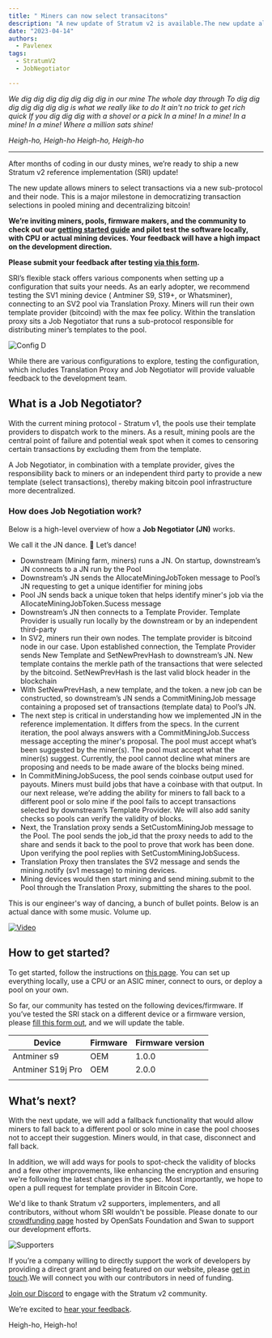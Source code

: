 ```yaml
---
title: " Miners can now select transacitons"
description: "A new update of Stratum v2 is available.The new update allows miners to select transactions via a new sub-protocol and their node. We’re inviting miners, pools, firmware makers, and the community to check out our getting started guide and pilot test the software!"
date: "2023-04-14"
authors:
  - Pavlenex
tags:
  - StratumV2
  - JobNegotiator

---
```


*We dig dig dig dig dig dig dig in our mine 
The whole day through
To dig dig dig dig dig dig dig is what we really like to do
It ain't no trick to get rich quick
If you dig dig dig with a shovel or a pick
In a mine! In a mine! In a mine! In a mine!
Where a million sats shine!*

*Heigh-ho, Heigh-ho
Heigh-ho, Heigh-ho*

---

After months of coding in our dusty mines, we’re ready to ship a new Stratum v2 reference implementation (SRI) update! 

The new update allows miners to select transactions via a new sub-protocol and their node. This is a major milestone in democratizing transaction selections in pooled mining and decentralizing bitcoin!

**We’re inviting miners, pools, firmware makers, and the community to check out our [getting started guide](https://stratumprotocol.org/getting-started/) and pilot test the software locally, with CPU or actual mining devices. Your feedback will have a high impact on the development direction.**

**Please submit your feedback after testing [via this form](https://docs.google.com/forms/d/1is27h37PtsXtXC9zSbweNfxcyEtHzATjdJphIy8hArw/).**


SRI’s flexible stack offers various components when setting up a configuration that suits your needs. As an early adopter, we recommend testing the SV1 mining device ( Antminer S9, S19+, or Whatsminer), connecting to an SV2 pool via Translation Proxy. Miners will run their own template provider (bitcoind) with the max fee policy. Within the translation proxy sits a Job Negotiator that runs a sub-protocol responsible for distributing miner’s templates to the pool. 

![Config D](/assets/config-d.svg)

While there are various configurations to explore, testing the configuration, which includes Translation Proxy and Job Negotiator will provide valuable feedback to the development team.

## What is a Job Negotiator?

With the current mining protocol - Stratum v1, the pools use their template providers to dispatch work to the miners. As a result, mining pools are the central point of failure and potential weak spot when it comes to censoring certain transactions by excluding them from the template.

A Job Negotiator, in combination with a template provider, gives the responsibility back to miners or an independent third party to provide a new template (select transactions), thereby making bitcoin pool infrastructure more decentralized.

### How does Job Negotiation work?

Below is a high-level overview of how a **Job Negotiator (JN)** works. 

We call it the JN dance.  💃 Let’s dance!

-  Downstream (Mining farm, miners) runs a JN. On startup, downstream’s JN connects to a JN run by the Pool
-  Downstream’s JN sends the AllocateMiningJobToken message to Pool’s JN requesting to get a unique identifier for mining jobs
-  Pool JN sends back a unique token that helps identify miner's job via the AllocateMiningJobToken.Sucess message
-  Downstream’s JN then connects to a Template Provider. Template Provider is usually run locally by the downstream or by an independent third-party
-  In SV2, miners run their own nodes. The template provider is bitcoind node in our case.  Upon established connection, the Template Provider sends New Template and SetNewPrevHash to downstream’s JN. New template contains the merkle path of the transactions that were selected by the bitcoind. SetNewPrevHash is the last valid block header in the blockchain
-  With SetNewPrevHash, a new template, and the token. a new job can be constructed, so downstream’s JN sends a CommitMiningJob message containing a proposed set of transactions (template data) to Pool’s JN.
-  The next step is critical in understanding how we implemented JN in the reference implementation. It differs from the specs. In the current iteration, the pool always answers with a CommitMiningJob.Success message accepting the miner's proposal. The pool must accept what’s been suggested by the miner(s). The pool must accept what the miner(s) suggest. Currently, the pool cannot decline what miners are proposing and needs to be made aware of the blocks being mined. 
-  In CommitMiningJobSucess, the pool sends coinbase output used for payouts. Miners must build jobs that have a coinbase with that output. 
In our next release, we’re adding the ability for miners to fall back to a different pool or solo mine if the pool fails to accept transactions selected by downstream’s Template Provider. We will also add sanity checks so pools can verify the validity of blocks.
- Next, the Translation proxy sends a SetCustomMiningJob message to the Pool. The pool sends the job_id that the proxy needs to add to the share and sends it back to the pool to prove that work has been done. Upon verifying the pool replies with SetCustomMiningJobSucess.
- Translation Proxy then translates the SV2 message and sends the mining.notify (sv1 message) to mining devices.
-  Mining devices would then start mining and send mining.submit to the Pool through the Translation Proxy, submitting the shares to the pool.

This is our engineer's way of dancing, a bunch of bullet points. Below is an actual dance with some music. Volume up.

[![ Video](https://img.youtube.com/vi/qM6FM9nDvlE/mqdefault.jpg)](https://www.youtube.com/watch?v=qM6FM9nDvlE "Test Video")

## How to get started?

To get started, follow the instructions on [this page](https://stratumprotocol.org/getting-started/). You can set up everything locally, use a CPU or an ASIC miner, connect to ours, or deploy a pool on your own.

So far, our community has tested on the following devices/firmware. If you’ve tested the SRI stack on a different device or a firmware version, please [fill this form out](https://docs.google.com/forms/d/1is27h37PtsXtXC9zSbweNfxcyEtHzATjdJphIy8hArw/), and we will update the table.

| Device            | Firmware | Firmware version |
| ----------------- | -------- | ---------------- |
| Antminer s9       | OEM      | 1.0.0            |
| Antminer S19j Pro | OEM      | 2.0.0            |
|                   |          |                  |

## What’s next?

With the next update, we will add a fallback functionality that would allow miners to fall back to a different pool or solo mine in case the pool chooses not to accept their suggestion. Miners would, in that case, disconnect and fall back. 

In addition, we will add ways for pools to spot-check the validity of blocks and a few other improvements, like enhancing the encryption and ensuring we're following the latest changes in the spec. Most importantly, we hope to open a pull request for template provider in Bitcoin Core.

We'd like to thank Stratum v2 supporters, implementers, and all contributors, without whom SRI wouldn't be possible. Please donate to our [crowdfunding page](https://opensats.org/projects/stratumv2) hosted by OpenSats Foundation and Swan to support our development efforts. 

![Supporters](/assets/stratum-v2-supporters.png)

If you’re a company willing to directly support the work of developers by providing a direct grant and being featured on our website, please [get in touch](mailto:stratumv2@gmail.com).We will connect you with our contributors in need of funding.

[Join our Discord](https://discord.gg/UHckbC7x58) to engage with the Stratum v2 community.

We’re excited to [hear your feedback](https://docs.google.com/forms/d/1is27h37PtsXtXC9zSbweNfxcyEtHzATjdJphIy8hArw/prefill).

Heigh-ho, Heigh-ho!

